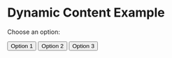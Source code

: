 # Dynamic Content Example

<div id="content">
  <p>Choose an option:</p>
</div>

<button onclick="showContent('option1')">Option 1</button>
<button onclick="showContent('option2')">Option 2</button>
<button onclick="showContent('option3')">Option 3</button>

<script>
function showContent(option) {
  var contentDiv = document.getElementById('content');
  if (option === 'option1') {
    contentDiv.innerHTML = '<p>This is the content for Option 1.</p>';
  } else if (option === 'option2') {
    contentDiv.innerHTML = '<p>This is the content for Option 2.</p>';
  } else if (option === 'option3') {
    contentDiv.innerHTML = '<p>This is the content for Option 3.</p>';
  }
}
</script>
